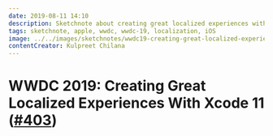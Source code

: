 ```yaml
---
date: 2019-08-11 14:10
description: Sketchnote about creating great localized experiences with Xcode 11 from WWDC 2019
tags: sketchnote, apple, wwdc, wwdc-19, localization, iOS
image: ../../images/sketchnotes/wwdc19-creating-great-localized-experiences-with-xcode-11-small.jpg
contentCreator: Kulpreet Chilana
---
```


# WWDC 2019: Creating Great Localized Experiences With Xcode 11 ([#403](https://developer.apple.com/wwdc19/403))
